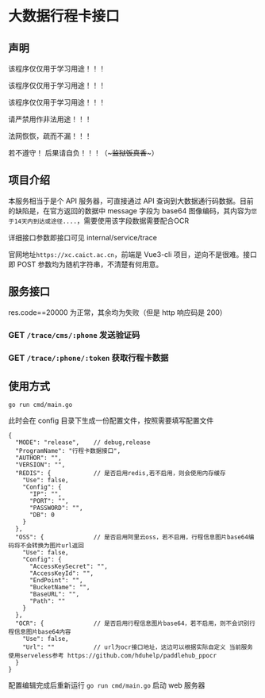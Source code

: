 # 大数据行程卡接口

## 声明
该程序仅仅用于学习用途！！！ 

该程序仅仅用于学习用途！！！ 

该程序仅仅用于学习用途！！！ 

请严禁用作非法用途！！！ 

法网恢恢，疏而不漏！！！ 

若不遵守！ 后果请自负！！！（~~~监狱饭真香~~~）

## 项目介绍
本服务相当于是个 API 服务器，可直接通过 API 查询到大数据通行码数据。目前的缺陷是，在官方返回的数据中 message 字段为 base64 图像编码，其内容为`您于14天内到达或途径....`，需要使用该字段数据需要配合OCR

详细接口参数即接口可见 internal/service/trace

官网地址`https://xc.caict.ac.cn`，前端是 Vue3-cli 项目，逆向不是很难。接口即 POST 参数均为随机字符串，不清楚有何用意。

## 服务接口
res.code==20000 为正常，其余均为失败（但是 http 响应码是 200）

### GET `/trace/cms/:phone` 发送验证码

### GET `/trace/:phone/:token` 获取行程卡数据

## 使用方式
```
go run cmd/main.go
```
此时会在 config 目录下生成一份配置文件，按照需要填写配置文件
```
{
  "MODE": "release",    // debug,release
  "ProgramName": "行程卡数据接口",
  "AUTHOR": "",
  "VERSION": "",
  "REDIS": {            // 是否启用redis,若不启用，则会使用内存缓存
    "Use": false,
    "Config": {
      "IP": "",
      "PORT": "",
      "PASSWORD": "",
      "DB": 0
    }
  },
  "OSS": {              // 是否启用阿里云oss，若不启用，行程信息图片base64编码将不会转换为图片url返回
    "Use": false,
    "Config": {
      "AccessKeySecret": "",
      "AccessKeyId": "",
      "EndPoint": "",
      "BucketName": "",
      "BaseURL": "",
      "Path": ""
    }
  },
  "OCR": {              // 是否启用行程信息图片base64，若不启用，则不会识别行程信息图片base64内容
    "Use": false,
    "Url": ""           // url为ocr接口地址，这边可以根据实际自定义 当前服务使用serveless参考 https://github.com/hduhelp/paddlehub_ppocr
  }
}
```

配置编辑完成后重新运行 `go run cmd/main.go` 启动 web 服务器